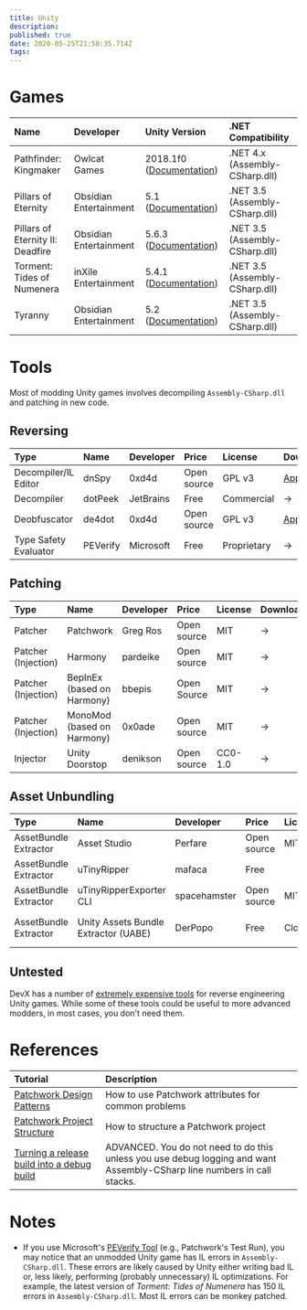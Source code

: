 ```yaml
---
title: Unity
description: 
published: true
date: 2020-05-25T21:58:35.714Z
tags: 
---
```


# Games

Name | Developer | Unity Version | .NET Compatibility
:--- | :--- | :--- | :---
Pathfinder: Kingmaker | Owlcat Games | 2018.1f0 ([Documentation](https://docs.unity3d.com/2018.1/Documentation/Manual/index.html)) | .NET 4.x (Assembly-CSharp.dll)
Pillars of Eternity | Obsidian Entertainment | 5.1 ([Documentation](https://docs.unity3d.com/510/Documentation/Manual/index.html)) | .NET 3.5 (Assembly-CSharp.dll)
Pillars of Eternity II: Deadfire | Obsidian Entertainment | 5.6.3 ([Documentation](https://docs.unity3d.com/560/Documentation/Manual/index.html)) | .NET 3.5 (Assembly-CSharp.dll)
Torment: Tides of Numenera |  inXile Entertainment | 5.4.1 ([Documentation](https://docs.unity3d.com/540/Documentation/Manual/index.html)) | .NET 3.5 (Assembly-CSharp.dll)
Tyranny | Obsidian Entertainment | 5.2 ([Documentation](https://docs.unity3d.com/520/Documentation/Manual/index.html)) | .NET 3.5 (Assembly-CSharp.dll)

# Tools

Most of modding Unity games involves decompiling `Assembly-CSharp.dll` and patching in new code.

## Reversing

Type | Name | Developer | Price | License | Download | Website
:--- | :--- | :--- | :--- | :--- | :--- | :---
Decompiler/IL Editor | dnSpy | 0xd4d | Open source | GPL v3 | [Appveyor](https://ci.appveyor.com/project/0xd4d/dnspy/branch/master/artifacts) | [GitHub](https://github.com/0xd4d/dnSpy)
Decompiler | dotPeek | JetBrains | Free | Commercial | &rarr; | [JetBrains](https://www.jetbrains.com/decompiler/)
Deobfuscator | de4dot | 0xd4d | Open source | GPL v3 | [Appveyor](https://ci.appveyor.com/project/0xd4d/de4dot/branch/master/artifacts) | [GitHub](https://github.com/0xd4d/de4dot)
Type Safety Evaluator | PEVerify | Microsoft | Free | Proprietary | &rarr; | [Microsoft](https://docs.microsoft.com/en-us/dotnet/framework/tools/peverify-exe-peverify-tool)

## Patching

Type | Name | Developer | Price | License | Download | Website
:--- | :--- | :--- | :--- | :--- | :--- | :---
Patcher | Patchwork | Greg Ros | Open source | MIT | &rarr; | [GitHub](https://github.com/GregRos/Patchwork)
Patcher (Injection) | Harmony | pardeike | Open source | MIT | &rarr; | [GitHub](https://github.com/pardeike/Harmony)
Patcher (Injection) | BepInEx (based on Harmony) | bbepis | Open Source | MIT | &rarr; | [GitHub](https://github.com/BepInEx/BepInEx)
Patcher (Injection) | MonoMod (based on Harmony) | 0x0ade | Open source | MIT | &rarr; | [GitHub](https://github.com/MonoMod/MonoMod)
Injector | Unity Doorstop | denikson | Open source | CC0-1.0 | &rarr; | [GitHub](https://github.com/NeighTools/UnityDoorstop)

## Asset Unbundling

Type | Name | Developer | Price | License | Download | Website
:--- | :--- | :--- | :--- | :--- | :--- | :---
AssetBundle Extractor | Asset Studio | Perfare | Open source | MIT | &rarr; | [GitHub](https://github.com/Perfare/AssetStudio)
AssetBundle Extractor | uTinyRipper | mafaca | Free |  | &rarr; | [GitHub](https://github.com/mafaca/UtinyRipper)
AssetBundle Extractor | uTinyRipperExporter CLI | spacehamster | Open source | MIT | &rarr; | [GitHub](https://github.com/spacehamster/UtinyRipperExporter)
AssetBundle Extractor | Unity Assets Bundle Extractor (UABE) | DerPopo | Free | Closed | &rarr; | [7 Days To Die Forum](https://community.7daystodie.com/topic/1871-unity-assets-bundle-extractor/)


## Untested

DevX has a number of [extremely expensive tools](https://devxdevelopment.com/) for reverse engineering Unity games. While some of these tools could be useful to more advanced modders, in most cases, you don't need them.


# References

Tutorial | Description
:--- | :---
[Patchwork Design Patterns](/unity/patchwork-design-patterns) | How to use Patchwork attributes for common problems
[Patchwork Project Structure](/unity/patchwork-project-structure) | How to structure a Patchwork project
[Turning a release build into a debug build](/unity/turning-a-release-build-into-a-debug-build) | ADVANCED. You do not need to do this unless you use debug logging and want Assembly-CSharp line numbers in call stacks.


# Notes

* If you use Microsoft's [PEVerify Tool](https://docs.microsoft.com/en-us/dotnet/framework/tools/peverify-exe-peverify-tool) (e.g., Patchwork's Test Run), you may notice that an unmodded Unity game has IL errors in `Assembly-CSharp.dll`. These errors are likely caused by Unity either writing bad IL or, less likely, performing (probably unnecessary) IL optimizations. For example, the latest version of _Torment: Tides of Numenera_ has 150 IL errors in `Assembly-CSharp.dll`. Most IL errors can be monkey patched.